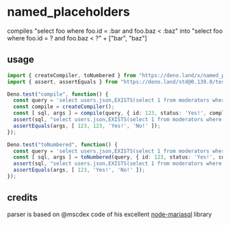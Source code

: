 # named_placeholders

compiles "select foo where foo.id = :bar and foo.baz < :baz" into "select foo where foo.id = ? and foo.baz < ?" + ["bar", "baz"]

## usage
```ts
import { createCompiler, toNumbered } from "https://deno.land/x/named_placeholders@v1.0.0/mod.ts";
import { assert, assertEquals } from "https://deno.land/std@0.139.0/testing/asserts.ts";

Deno.test("compile", function() {
  const query = 'select users.json,EXISTS(select 1 from moderators where moderators.id = :id) as is_moderator from users where users.id = :id and users.status = :status and users.complete_status = :complete_status';
  const compile = createCompiler();
  const [ sql, args ] = compile(query, { id: 123, status: 'Yes!', complete_status: 'No!' });
  assert(sql, "select users.json,EXISTS(select 1 from moderators where moderators.id = ?) as is_moderator from users where users.id = ? and users.status = ? and users.complete_status = ?");
  assertEquals(args, [ 123, 123, 'Yes!', 'No!' ]);
});

Deno.test("toNumbered", function() {
  const query = 'select users.json,EXISTS(select 1 from moderators where moderators.id = :id) as is_moderator from users where users.id = :id and users.status = :status and users.complete_status = :complete_status';
  const [ sql, args ] = toNumbered(query, { id: 123, status: 'Yes!', complete_status: 'No!' });
  assert(sql, "select users.json,EXISTS(select 1 from moderators where moderators.id = $1) as is_moderator from users where users.id = $1 and users.status = $2 and users.complete_status = $3");
  assertEquals(args, [ 123, 'Yes!', 'No!' ]);
});
```

## credits

parser is based on @mscdex code of his excellent [node-mariasql](https://github.com/mscdex/node-mariasql) library
